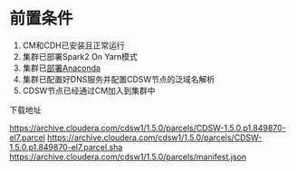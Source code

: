 # 前置条件
1. CM和CDH已安装且正常运行
2. 集群已部署Spark2 On Yarn模式
3. 集群已[部署Anaconda]()
4. 集群已配置好DNS服务并配置CDSW节点的泛域名解析
5. CDSW节点已经通过CM加入到集群中

下载地址

https://archive.cloudera.com/cdsw1/1.5.0/parcels/CDSW-1.5.0.p1.849870-el7.parcel
https://archive.cloudera.com/cdsw1/1.5.0/parcels/CDSW-1.5.0.p1.849870-el7.parcel.sha
https://archive.cloudera.com/cdsw1/1.5.0/parcels/manifest.json